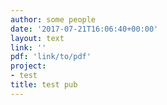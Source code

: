 ```yaml
---
author: some people
date: '2017-07-21T16:06:40+00:00'
layout: text
link: ''
pdf: 'link/to/pdf'
project:
- test
title: test pub
---
```


